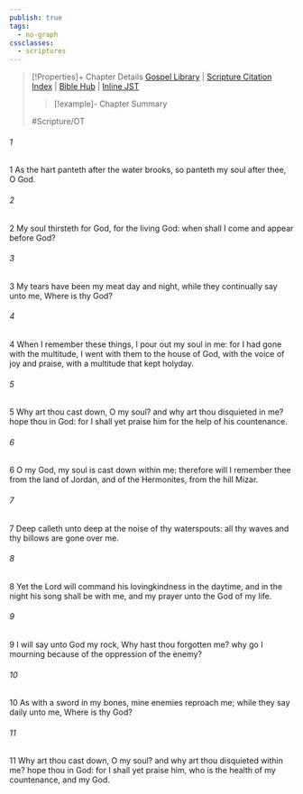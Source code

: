 ```yaml
---
publish: true
tags:
  - no-graph
cssclasses:
  - scriptures
---
```

>[!Properties]+ Chapter Details
>[Gospel Library](https://churchofjesuschrist.org/study/scriptures/ot/ps/42?lang=eng)    |    [Scripture Citation Index](https://scriptures.byu.edu/#0772a::c0772a)    |    [Bible Hub](https://biblehub.com/psalms/42.htm)    |    [Inline JST](https://scripturetoolbox.com/html/ic/Psalms/42.html)
>>[!example]- Chapter Summary
>> 
> 
>
>#Scripture/OT
###### 1
1 As the hart panteth after the water brooks, so panteth my soul after thee, O God.
###### 2
2 My soul thirsteth for God, for the living God: when shall I come and appear before God?
###### 3
3 My tears have been my meat day and night, while they continually say unto me, Where is thy God?
###### 4
4 When I remember these things, I pour out my soul in me: for I had gone with the multitude, I went with them to the house of God, with the voice of joy and praise, with a multitude that kept holyday.
###### 5
5 Why art thou cast down, O my soul? and why art thou disquieted in me? hope thou in God: for I shall yet praise him for the help of his countenance.
###### 6
6 O my God, my soul is cast down within me: therefore will I remember thee from the land of Jordan, and of the Hermonites, from the hill Mizar.
###### 7
7 Deep calleth unto deep at the noise of thy waterspouts: all thy waves and thy billows are gone over me.
###### 8
8 Yet the Lord will command his lovingkindness in the daytime, and in the night his song shall be with me, and my prayer unto the God of my life.
###### 9
9 I will say unto God my rock, Why hast thou forgotten me? why go I mourning because of the oppression of the enemy?
###### 10
10 As with a sword in my bones, mine enemies reproach me; while they say daily unto me, Where is thy God?
###### 11
11 Why art thou cast down, O my soul? and why art thou disquieted within me? hope thou in God: for I shall yet praise him, who is the health of my countenance, and my God.
